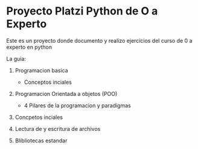 # Proyecto Platzi Python de O a Experto 

Este es un proyecto donde documento y realizo ejercicios del curso de 0 a experto en python 

La guia:

1. Programacion basica 
    - Conceptos inciales

2. Programacion Orientada a objetos (POO)
    - 4 Pilares de la programacion y paradigmas

3. Concpetos inciales
4. Lectura de y escritura de archivos 
5. Blibliotecas estandar


